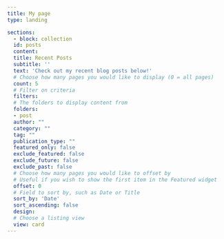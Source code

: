 ```yaml
---
title: My page
type: landing

sections:
  - block: collection
  id: posts
  content:
  title: Recent Posts
  subtitle: ''
  text: 'Check out my recent blog posts below!'
  # Choose how many pages you would like to display (0 = all pages)
  count: 5
  # Filter on criteria
  filters:
  # The folders to display content from
  folders:
  - post
  author: ""
  category: ""
  tag: ""
  publication_type: ""
  featured_only: false
  exclude_featured: false
  exclude_future: false
  exclude_past: false
  # Choose how many pages you would like to offset by
  # Useful if you wish to show the first item in the Featured widget
  offset: 0
  # Field to sort by, such as Date or Title
  sort_by: 'Date'
  sort_ascending: false
  design:
  # Choose a listing view
  view: card
---
```

